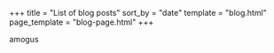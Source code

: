 +++
title = "List of blog posts"
sort_by = "date"
template = "blog.html"
page_template = "blog-page.html"
+++

amogus
